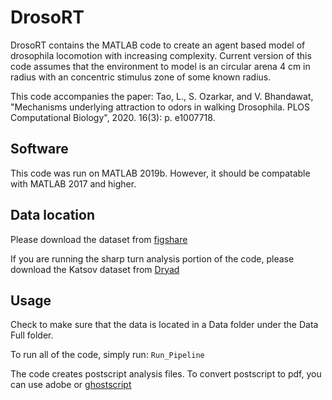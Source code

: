 # DrosoRT

DrosoRT contains the MATLAB code to create an agent based model of drosophila locomotion with increasing complexity. Current version of this code assumes that the environment to model is an circular arena 4 cm in radius with an concentric stimulus zone of some known radius.

This code accompanies the paper: Tao, L., S. Ozarkar, and V. Bhandawat, "Mechanisms underlying attraction to odors in walking Drosophila. PLOS Computational Biology", 2020. 16(3): p. e1007718.

## Software
This code was run on MATLAB 2019b. However, it should be compatable with MATLAB 2017 and higher.

## Data location

Please download the dataset from [figshare](https://figshare.com/articles/Mechanisms_underlying_attraction_to_odors_in_walking_Drosophila/11356952/2)

If you are running the sharp turn analysis portion of the code, please download the Katsov dataset from [Dryad](https://datadryad.org/stash/dataset/doi:10.5061/dryad.854j2)

## Usage

Check to make sure that the data is located in a Data folder under the Data Full folder.

To run all of the code, simply run: `Run_Pipeline`

The code creates postscript analysis files. To convert postscript to pdf, you can use adobe or [ghostscript](https://www.ghostscript.com/)
